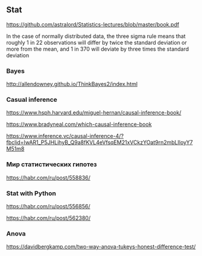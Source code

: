 ## Stat

https://github.com/astralord/Statistics-lectures/blob/master/book.pdf



In the case of normally distributed data,
the three sigma rule means that roughly 1 in 22 observations will differ by twice the standard deviation or more from the mean,
and 1 in 370 will deviate by three times the standard deviation

### Bayes

http://allendowney.github.io/ThinkBayes2/index.html


### Casual inference

https://www.hsph.harvard.edu/miguel-hernan/causal-inference-book/

https://www.bradyneal.com/which-causal-inference-book

https://www.inference.vc/causal-inference-4/?fbclid=IwAR1_P5JHLihyB_Q9a8fKVL4eVfsqEM21xVCkzYOat9rn2mbLIloyY7M51m8

### Мир статистических гипотез
https://habr.com/ru/post/558836/ 


### Stat with Python
https://habr.com/ru/post/556856/   

https://habr.com/ru/post/562380/

### Anova
https://davidbergkamp.com/two-way-anova-tukeys-honest-difference-test/
